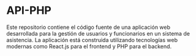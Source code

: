 # API-PHP
Este repositorio contiene el código fuente de una aplicación web desarrollada para la gestión de usuarios y funcionarios en un sistema de asistencia. La aplicación está construida utilizando tecnologías web modernas como React.js para el frontend y PHP para el backend.
